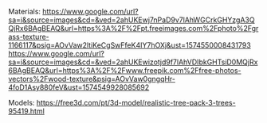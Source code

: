 Materials:
https://www.google.com/url?sa=i&source=images&cd=&ved=2ahUKEwj7nPaD9v7lAhWGCrkGHYzgA3QQjRx6BAgBEAQ&url=https%3A%2F%2Fpt.freeimages.com%2Fphoto%2Fgrass-texture-1166117&psig=AOvVaw2ltiKeCgSwFfeK4IY7hOXj&ust=1574550008431793
https://www.google.com/url?sa=i&source=images&cd=&ved=2ahUKEwizotjd9f7lAhVDIbkGHTsiD0MQjRx6BAgBEAQ&url=https%3A%2F%2Fwww.freepik.com%2Ffree-photos-vectors%2Fwood-texture&psig=AOvVaw0gngqHr-4foD1Asy880feV&ust=1574549928085692

Models:
https://free3d.com/pt/3d-model/realistic-tree-pack-3-trees-95419.html
